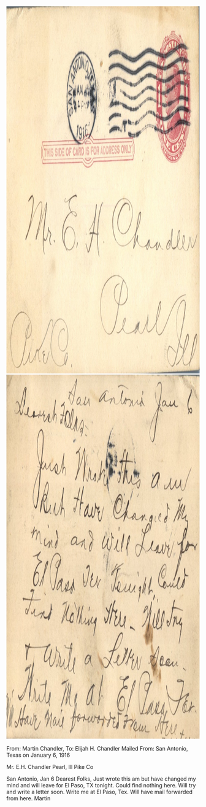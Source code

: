 <html><body><img class="alignnone size-full wp-image-2130" src="/wp-content/uploads/2014/12/postcard-2014-20141231_10505974_0061.jpg" alt="postcard-2014-20141231_10505974_0061" width="1504" height="958"> <img class="alignnone size-full wp-image-2131" src="/wp-content/uploads/2014/12/postcard-2014-20141231_10510717_0062.jpg" alt="postcard-2014-20141231_10510717_0062" width="1535" height="950">

From: Martin Chandler, To: Elijah H. Chandler
Mailed From: San Antonio, Texas on January 6, 1916

Mr. E.H. Chandler
Pearl, Ill
Pike Co

San Antonio, Jan 6
Dearest Folks,
Just wrote this am but have changed my mind and will leave for El Paso, TX tonight. Could find nothing here. Will try and write a letter soon. Write me at El Paso, Tex. Will have mail forwarded from here.
Martin</body></html>
